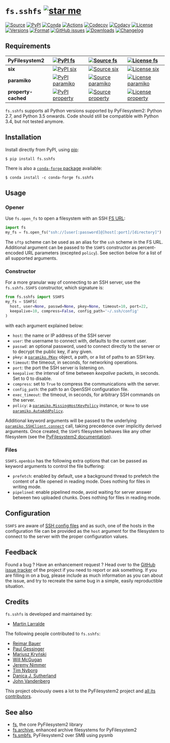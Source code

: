 # `fs.sshfs` [![star me](https://img.shields.io/github/stars/althonos/fs.sshfs.svg?style=social&maxAge=3600&label=Star)](https://github.com/althonos/fs.sshfs/stargazers)

[![Source](https://img.shields.io/badge/source-GitHub-303030.svg?logo=git&maxAge=36000&style=flat-square)](https://github.com/althonos/fs.sshfs)
[![PyPI](https://img.shields.io/pypi/v/fs.sshfs.svg?logo=pypi&style=flat-square&maxAge=3600)](https://pypi.python.org/pypi/fs.sshfs)
[![Conda](https://img.shields.io/conda/vn/conda-forge/fs.sshfs?logo=anaconda&style=flat-square&maxAge=3600)](https://anaconda.org/conda-forge/fs.sshfs)
[![Actions](https://img.shields.io/github/actions/workflow/status/althonos/fs.sshfs/test.yml?branch=master&logo=github&style=flat-square&maxAge=300)](https://github.com/althonos/fs.sshfs/actions)
[![Codecov](https://img.shields.io/codecov/c/github/althonos/fs.sshfs/master.svg?logo=codecov&style=flat-square&maxAge=300)](https://codecov.io/gh/althonos/fs.sshfs)
[![Codacy](https://img.shields.io/codacy/grade/9734bea6ec004cc4914a377d9e9f54bd/master.svg?logo=codacy&style=flat-square&maxAge=300)](https://www.codacy.com/app/althonos/fs.sshfs/dashboard)
[![License](https://img.shields.io/pypi/l/fs.sshfs.svg?logo=gnu&style=flat-square&maxAge=36000)](https://choosealicense.com/licenses/lgpl-2.1/)
[![Versions](https://img.shields.io/pypi/pyversions/fs.sshfs.svg?logo=python&style=flat-square&maxAge=300)](https://pypi.org/project/fs.sshfs)
[![Format](https://img.shields.io/pypi/format/fs.sshfs.svg?style=flat-square&maxAge=300)](https://pypi.org/project/fs.sshfs)
[![GitHub issues](https://img.shields.io/github/issues/althonos/fs.sshfs.svg?style=flat-square&maxAge=600)](https://github.com/althonos/fs.sshfs/issues)
[![Downloads](https://img.shields.io/pypi/dm/fs.sshfs?style=flat-square&color=303f9f&maxAge=86400&label=downloads)](https://pepy.tech/project/fs.sshfs)
[![Changelog](https://img.shields.io/badge/keep%20a-changelog-8A0707.svg?maxAge=2678400&style=flat-square)](https://github.com/althonos/fs.sshfs/blob/master/CHANGELOG.md)


## Requirements

| **PyFilesystem2** | [![PyPI fs](https://img.shields.io/pypi/v/fs.svg?maxAge=300&style=flat-square)](https://pypi.python.org/pypi/fs) | [![Source fs](https://img.shields.io/badge/source-GitHub-303030.svg?maxAge=36000&style=flat-square)](https://github.com/PyFilesystem/pyfilesystem2) | [![License fs](https://img.shields.io/pypi/l/fs.svg?maxAge=36000&style=flat-square)](https://choosealicense.com/licenses/mit/) |
|:-|:-|:-|:-|
| **six** | [![PyPI six](https://img.shields.io/pypi/v/six.svg?maxAge=300&style=flat-square)](https://pypi.python.org/pypi/six) | [![Source six]( https://img.shields.io/badge/source-GitHub-303030.svg?maxAge=36000&style=flat-square )]( https://github.com/benjaminp/six) | [![License six](https://img.shields.io/pypi/l/six.svg?maxAge=36000&style=flat-square)](https://choosealicense.com/licenses/mit/) |
| **paramiko** | [![PyPI paramiko](https://img.shields.io/pypi/v/paramiko.svg?maxAge=300&style=flat-square)](https://pypi.python.org/pypi/paramiko) | [![Source paramiko]( https://img.shields.io/badge/source-GitHub-303030.svg?maxAge=36000&style=flat-square )]( https://github.com/paramiko/paramiko) | [![License paramiko](https://img.shields.io/pypi/l/paramiko.svg?maxAge=36000&style=flat-square)](https://choosealicense.com/licenses/lgpl-2.1/) |
| **property-cached** | [![PyPI property](https://img.shields.io/pypi/v/property-cached.svg?maxAge=300&style=flat-square)](https://pypi.python.org/pypi/property-cached) | [![Source property]( https://img.shields.io/badge/source-GitHub-303030.svg?maxAge=36000&style=flat-square )](https://github.com/althonos/property-cached) | [![License property]( https://img.shields.io/pypi/l/property-cached.svg?maxAge=36000&style=flat-square )]( https://choosealicense.com/licenses/bsd-3-clause/) |

`fs.sshfs` supports all Python versions supported by PyFilesystem2:
Python 2.7, and Python 3.5 onwards. Code should still be compatible with
Python 3.4, but not tested anymore.


## Installation

Install directly from PyPI, using [pip](https://pip.pypa.io/):

```console
$ pip install fs.sshfs
```

There is also a [`conda-forge` package](https://conda-forge.org/) available:

```console
$ conda install -c conda-forge fs.sshfs
```


## Usage

### Opener

Use `fs.open_fs` to open a filesystem with an SSH
[FS URL](https://docs.pyfilesystem.org/en/latest/openers.html):

```python
import fs
my_fs = fs.open_fs("ssh://[user[:password]@]host[:port]/[directory]")
```

The `sftp` scheme can be used as an alias for the `ssh` scheme in the FS
URL. Additional argument can be passed to the `SSHFS` constructor as
percent-encoded URL parameters (excepted `policy`). See section below
for a list of all supported arguments.

### Constructor

For a more granular way of connecting to an SSH server, use the
`fs.sshfs.SSHFS` constructor, which signature is:

```python
from fs.sshfs import SSHFS
my_fs = SSHFS(
  host, user=None, passwd=None, pkey=None, timeout=10, port=22,
  keepalive=10, compress=False, config_path='~/.ssh/config'
)
```

with each argument explained below:

- `host`: the name or IP address of the SSH server
- `user`: the username to connect with, defaults to the current user.
- `passwd`: an optional password, used to connect directly to the server or
  to decrypt the public key, if any given.
- `pkey`: a [`paramiko.PKey`](http://docs.paramiko.org/en/stable/api/keys.html#paramiko.pkey.PKey)
  object, a path, or a list of paths to an SSH key.
- `timeout`: the timeout, in seconds, for networking operations.
- `port`: the port the SSH server is listening on.
- `keepalive`: the interval of time between *keepalive* packets, in seconds.
  Set to 0 to disable.
- `compress`: set to `True` to compress the communications with the server.
- `config_path`: the path to an OpenSSH configuration file.
- `exec_timeout`: the timeout, in seconds, for arbitrary SSH commands on
  the server.
- `policy`: a
  [`paramiko.MissingHostKeyPolicy`](http://docs.paramiko.org/en/stable/api/client.html#paramiko.client.MissingHostKeyPolicy)
  instance, or `None` to use
  [`paramiko.AutoAddPolicy`](http://docs.paramiko.org/en/stable/api/client.html#paramiko.client.AutoAddPolicy).

Additional keyword arguments will be passed to the underlying
[`paramiko.SSHClient.connect`](http://docs.paramiko.org/en/stable/api/client.html#paramiko.client.SSHClient.connect)
call, taking precedence over implicitly derived arguments. Once created, the `SSHFS` filesystem behaves like any
other filesystem (see the [PyFilesystem2 documentation](https://pyfilesystem2.readthedocs.io)).

### Files

`SSHFS.openbin` has the following extra options that can be passed as
keyword arguments to control the file buffering:

- `prefetch`: enabled by default, use a background thread to prefetch the content
  of a file opened in reading mode. Does nothing for files in writing mode.
- `pipelined`: enable pipelined mode, avoid waiting for server answer between
  two uploaded chunks. Does nothing for files in reading mode.


## Configuration

`SSHFS` are aware of [SSH config
files](http://nerderati.com/2011/03/17/simplify-your-life-with-an-ssh-config-file/)
and as such, one of the hosts in the configuration file can be provided
as the `host` argument for the filesystem to connect to the server with
the proper configuration values.


## Feedback

Found a bug ? Have an enhancement request ? Head over to the [GitHub
issue tracker](https://github.com/althonos/fs.sshfs/issues) of the
project if you need to report or ask something. If you are filling in on
a bug, please include as much information as you can about the issue,
and try to recreate the same bug in a simple, easily reproductible
situation.


## Credits

`fs.sshfs` is developed and maintained by:
- [Martin Larralde](https://github.com/althonos)

The following people contributed to `fs.sshfs`:
- [Reimar Bauer](https://github.com/ReimarBauer)
- [Paul Gessinger](https://github.com/paulgessinger)
- [Mariusz Kryński](https://github.com/mrk-its)
- [Will McGugan](https://github.com/willmcgugan)
- [Jeremy Nimmer](https://github.com/jwnimmer-tri)
- [Tim Nyborg](https://github.com/timnyborg)
- [Danica J. Sutherland](https://github.com/djsutherland)
- [John Vandenberg](https://github.com/jayvdb)

This project obviously owes a lot to the PyFilesystem2 project and
[all its contributors](https://github.com/PyFilesystem/pyfilesystem2/blob/master/CONTRIBUTORS.md).

## See also

-   [fs](https://github.com/Pyfilesystem/pyfilesystem2), the core
    PyFilesystem2 library
-   [fs.archive](https://github.com/althonos/fs.archive), enhanced
    archive filesystems for PyFilesystem2
-   [fs.smbfs](https://github.com/althonos/fs.smbfs), PyFilesystem2 over
    SMB using pysmb
